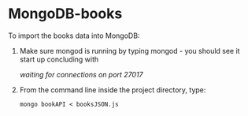 # MongoDB-books

To import the books data into MongoDB:

1. Make sure mongod is running by typing mongod - you should see it start up concluding with 

   *waiting for connections on port 27017*

2. From the command line inside the project directory, type:

   `mongo bookAPI < booksJSON.js`
